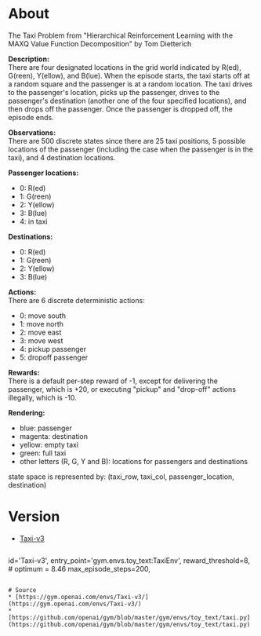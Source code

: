 # About

The Taxi Problem from "Hierarchical Reinforcement Learning with the MAXQ Value Function Decomposition" by Tom Dietterich
    
**Description:**  
There are four designated locations in the grid world indicated by R(ed), G(reen), Y(ellow), and B(lue). When the episode starts, the taxi starts off at a random square and the passenger is at a random location. The taxi drives to the passenger's location, picks up the passenger, drives to the passenger's destination (another one of the four specified locations), and then drops off the passenger. Once the passenger is dropped off, the episode ends.
    
**Observations:**   
There are 500 discrete states since there are 25 taxi positions, 5 possible locations of the passenger (including the case when the passenger is in the taxi), and 4 destination locations. 
    
**Passenger locations:**  
- 0: R(ed)
- 1: G(reen)
- 2: Y(ellow)
- 3: B(lue)
- 4: in taxi

**Destinations:**  
- 0: R(ed)
- 1: G(reen)
- 2: Y(ellow)
- 3: B(lue)

**Actions:**  
There are 6 discrete deterministic actions:  
- 0: move south
- 1: move north
- 2: move east 
- 3: move west 
- 4: pickup passenger
- 5: dropoff passenger

**Rewards:**  
There is a default per-step reward of -1, except for delivering the passenger, which is +20, or executing "pickup" and "drop-off" actions illegally, which is -10.

**Rendering:**  
- blue: passenger
- magenta: destination
- yellow: empty taxi
- green: full taxi
- other letters (R, G, Y and B): locations for passengers and destinations

state space is represented by: (taxi_row, taxi_col, passenger_location, destination)

# Version
* [Taxi-v3](https://github.com/openai/gym/blob/8e5a7ca3e6b4c88100a9550910dfb1a6ed8c5277/gym/envs/__init__.py#L183)
>```
id='Taxi-v3',
entry_point='gym.envs.toy_text:TaxiEnv',
reward_threshold=8, # optimum = 8.46
max_episode_steps=200,
```

# Source
* [https://gym.openai.com/envs/Taxi-v3/](https://gym.openai.com/envs/Taxi-v3/)
* [https://github.com/openai/gym/blob/master/gym/envs/toy_text/taxi.py](https://github.com/openai/gym/blob/master/gym/envs/toy_text/taxi.py)

